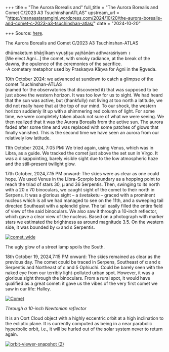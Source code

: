 +++
title = "The Aurora Borealis and"
full_title = "The Aurora Borealis and Comet C/2023 A3 TsuchinshanATLAS"
upstream_url = "https://manasataramgini.wordpress.com/2024/10/20/the-aurora-borealis-and-comet-c-2023-a3-tsuchinshan-atlas/"
date = "2024-10-20"

+++
Source: [here](https://manasataramgini.wordpress.com/2024/10/20/the-aurora-borealis-and-comet-c-2023-a3-tsuchinshan-atlas/).

The Aurora Borealis and Comet C/2023 A3 Tsuchinshan-ATLAS

dhūmaketum bhāṛjīkaṃ vyuṣṭiṣu yajñānām adhvaraśriyam ॥  
\[We elect Agni…\] the comet, with smoky radiance, at the break of the dawns, the opulence of the ceremonies of the sacrifice.  
-A cometary metaphor used by Praskaṇva Kāṇva for Agni in the Ṛgveda.

10th October 2024: we advanced at sundown to catch a glimpse of the comet Tsuchinshan-ATLAS  
(named for the observatories that discovered it) that was supposed to be just above the western horizon. It was too low for us to sight. We had heard that the sun was active, but (thankfully) not living at too north a latitude, we did not really have that at the top of our mind. To our shock, the western horizon suddenly lit up with a shimmering red column of light. For some time, we were completely taken aback not sure of what we were seeing. We then realized that it was the Aurora Borealis from the active sun. The aurora faded after some time and was replaced with some patches of glows that finally vanished. This is the second time we have seen an aurora from our relatively low latitude.

11th October 2024, 7:05 PM: We tried again, using Venus, which was in Libra, as a guide. We tracked the comet just above the set sun in Virgo. It was a disappointing, barely visible sight due to the low atmospheric haze and the still-present twilight glow.

17th October, 2024,7:15 PM onward: The skies were as clear as one could hope. We used Venus in the Libra-Scorpio boundary as a hopping point to reach the triad of stars 30, μ and 36 Serpentis. Then, swinging to its north with a 20 x 70 binoculars, we caught sight of the comet to their north in Serpens. It was a glorious sight – a śvetaketu – graced with a prominent nucleus which is all we had managed to see on the 11th, and a sweeping tail directed Southeast with a splendid glow. The tail easily filled the entire field of view of the said binoculars. We also saw it through a 10-inch reflector, which gave a clear view of the nucleus. Based on a photograph with marker stars we estimated the brightness as around magnitude 3.5. On the western side, it was bounded by ω and ε Serpentis.

[![comet_wide](https://manasataramgini.wordpress.com/wp-content/uploads/2024/10/comet_wide.jpg)](https://manasataramgini.wordpress.com/wp-content/uploads/2024/10/comet_wide.jpg)

The ugly glow of a street lamp spoils the South.

18th October 19, 2024,7:15 PM onward: The skies remained as clear as the previous day. The comet could be traced in Serpens, Southeast of α and ε Serpentis and Northeast of ε and δ Ophiuchi. Could be barely seen with the naked eye from our terribly light-polluted urban spot. However, it was a glorious sight through the binoculars. From a rural spot, it would have qualified as a great comet: it gave us the vibes of the very first comet we saw in our life: Halley.

[![Comet](https://manasataramgini.wordpress.com/wp-content/uploads/2024/10/comet.jpg)](https://manasataramgini.wordpress.com/wp-content/uploads/2024/10/comet.jpg)

*Through a 10-inch Newtonian reflector*

It is an Oort Cloud object with a highly eccentric orbit at a high inclination to the ecliptic plane. It is currently computed as being in a near parabolic hyperbolic orbit, i.e., it will be hurled out of the solar system never to return again.

[![orbit-viewer-snapshot (2)](https://manasataramgini.wordpress.com/wp-content/uploads/2024/10/orbit-viewer-snapshot-2.jpg)](https://manasataramgini.wordpress.com/wp-content/uploads/2024/10/orbit-viewer-snapshot-2.jpg)
